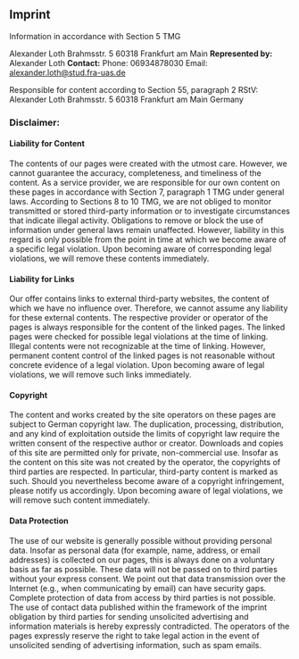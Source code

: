 ## Imprint

Information in accordance with Section 5 TMG

Alexander Loth
Brahmsstr. 5
60318 Frankfurt am Main
**Represented by:**
Alexander Loth
**Contact:**
Phone: 06934878030
Email: alexander.loth@stud.fra-uas.de

Responsible for content according to Section 55, paragraph 2 RStV:
Alexander Loth
Brahmsstr. 5
60318 Frankfurt am Main
Germany

### Disclaimer:

#### Liability for Content

The contents of our pages were created with the utmost care. However, we cannot guarantee the accuracy, completeness, and timeliness of the content. As a service provider, we are responsible for our own content on these pages in accordance with Section 7, paragraph 1 TMG under general laws. According to Sections 8 to 10 TMG, we are not obliged to monitor transmitted or stored third-party information or to investigate circumstances that indicate illegal activity. Obligations to remove or block the use of information under general laws remain unaffected. However, liability in this regard is only possible from the point in time at which we become aware of a specific legal violation. Upon becoming aware of corresponding legal violations, we will remove these contents immediately.

#### Liability for Links

Our offer contains links to external third-party websites, the content of which we have no influence over. Therefore, we cannot assume any liability for these external contents. The respective provider or operator of the pages is always responsible for the content of the linked pages. The linked pages were checked for possible legal violations at the time of linking. Illegal contents were not recognizable at the time of linking. However, permanent content control of the linked pages is not reasonable without concrete evidence of a legal violation. Upon becoming aware of legal violations, we will remove such links immediately.

#### Copyright

The content and works created by the site operators on these pages are subject to German copyright law. The duplication, processing, distribution, and any kind of exploitation outside the limits of copyright law require the written consent of the respective author or creator. Downloads and copies of this site are permitted only for private, non-commercial use. Insofar as the content on this site was not created by the operator, the copyrights of third parties are respected. In particular, third-party content is marked as such. Should you nevertheless become aware of a copyright infringement, please notify us accordingly. Upon becoming aware of legal violations, we will remove such content immediately.

#### Data Protection

The use of our website is generally possible without providing personal data. Insofar as personal data (for example, name, address, or email addresses) is collected on our pages, this is always done on a voluntary basis as far as possible. These data will not be passed on to third parties without your express consent. 
We point out that data transmission over the Internet (e.g., when communicating by email) can have security gaps. Complete protection of data from access by third parties is not possible. The use of contact data published within the framework of the imprint obligation by third parties for sending unsolicited advertising and information materials is hereby expressly contradicted. The operators of the pages expressly reserve the right to take legal action in the event of unsolicited sending of advertising information, such as spam emails.
